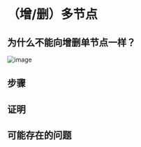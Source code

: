 
# （增/删）多节点
## 为什么不能向增删单节点一样？
![image](https://user-images.githubusercontent.com/56379080/184532990-01f084ee-a111-4f24-87b0-83b1752e1e58.png)


## 步骤

## 证明

## 可能存在的问题
